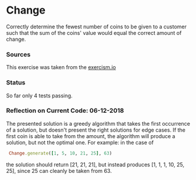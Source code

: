 # Change

Correctly determine the fewest number of coins to be given to a customer such
that the sum of the coins' value would equal the correct amount of change.

### Sources
This exercise was taken from the [exercism.io](exercism.io)

### Status
So far only 4 tests passing.

### Reflection on Current Code: 06-12-2018
The presented solution is a greedy algorithm that takes the first occurrence of a solution, but doesn't present the right solutions for edge cases. If the first coin is able to take from the amount, the algorithm will produce a solution, but not the optimal one. For example: in the case of
```ruby
 Change.generate([1, 5, 10, 21, 25], 63)
```
the solution should return [21, 21, 21], but instead produces [1, 1, 1, 10, 25, 25], since 25 can cleanly be taken from 63.
